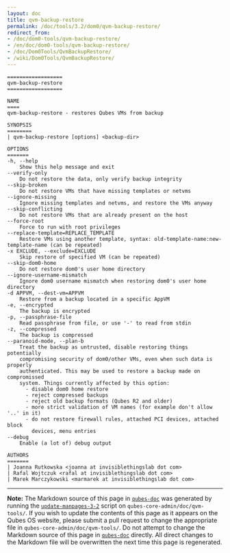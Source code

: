 ```yaml
---
layout: doc
title: qvm-backup-restore
permalink: /doc/tools/3.2/dom0/qvm-backup-restore/
redirect_from:
- /doc/dom0-tools/qvm-backup-restore/
- /en/doc/dom0-tools/qvm-backup-restore/
- /doc/Dom0Tools/QvmBackupRestore/
- /wiki/Dom0Tools/QvmBackupRestore/
---
```


```
==================
qvm-backup-restore
==================

NAME
====
qvm-backup-restore - restores Qubes VMs from backup

SYNOPSIS
========
| qvm-backup-restore [options] <backup-dir>

OPTIONS
=======
-h, --help
    Show this help message and exit
--verify-only
    Do not restore the data, only verify backup integrity
--skip-broken
    Do not restore VMs that have missing templates or netvms
--ignore-missing
    Ignore missing templates and netvms, and restore the VMs anyway
--skip-conflicting
    Do not restore VMs that are already present on the host
--force-root
    Force to run with root privileges
--replace-template=REPLACE_TEMPLATE
    Restore VMs using another template, syntax: old-template-name:new-template-name (can be repeated)
-x EXCLUDE, --exclude=EXCLUDE
    Skip restore of specified VM (can be repeated)
--skip-dom0-home
    Do not restore dom0's user home directory
--ignore-username-mismatch
    Ignore dom0 username mismatch when restoring dom0's user home directory
-d APPVM, --dest-vm=APPVM
    Restore from a backup located in a specific AppVM
-e, --encrypted
    The backup is encrypted
-p, --passphrase-file
    Read passphrase from file, or use '-' to read from stdin
-z, --compressed
    The backup is compressed
--paranoid-mode, --plan-b
    Treat the backup as untrusted, disable restoring things potentially
    compromising security of dom0/other VMs, even when such data is properly
    authenticated. This may be used to restore a backup made on compromissed
    system. Things currently affected by this option:
      - disable dom0 home restore
      - reject compressed backups
      - reject old backup formats (Qubes R2 and older)
      - more strict validation of VM names (for example don't allow '..' in it)
      - do not restore firewall rules, attached PCI devices, attached block
        devices, menu entries
--debug
    Enable (a lot of) debug output

AUTHORS
=======
| Joanna Rutkowska <joanna at invisiblethingslab dot com>
| Rafal Wojtczuk <rafal at invisiblethingslab dot com>
| Marek Marczykowski <marmarek at invisiblethingslab dot com>
```

-----

**Note:** The Markdown source of this page in [`qubes-doc`] was generated by running the [`update-manpages-3-2`] script on `qubes-core-admin/doc/qvm-tools/`.
If you wish to update the contents of this page as it appears on the Qubes OS website, please submit a pull request to change the appropriate file in `qubes-core-admin/doc/qvm-tools/`.
Do not attempt to change the Markdown source of this page in [`qubes-doc`] directly.
All direct changes to the Markdown file will be overwritten the next time this page is regenerated.

[`qubes-doc`]: https://github.com/QubesOS/qubes-doc/
[`update-manpages-3-2`]: https://github.com/QubesOS/qubesos.github.io/blob/master/_utils/update-manpages-3-2

